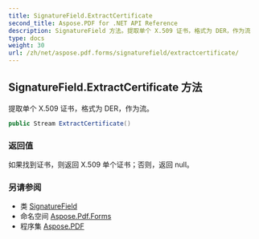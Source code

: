 ```yaml
---
title: SignatureField.ExtractCertificate
second_title: Aspose.PDF for .NET API Reference
description: SignatureField 方法。提取单个 X.509 证书，格式为 DER，作为流
type: docs
weight: 30
url: /zh/net/aspose.pdf.forms/signaturefield/extractcertificate/
---
```

## SignatureField.ExtractCertificate 方法

提取单个 X.509 证书，格式为 DER，作为流。

```csharp
public Stream ExtractCertificate()
```

### 返回值

如果找到证书，则返回 X.509 单个证书；否则，返回 null。

### 另请参阅

* 类 [SignatureField](../)
* 命名空间 [Aspose.Pdf.Forms](../../../aspose.pdf.forms/)
* 程序集 [Aspose.PDF](../../../)